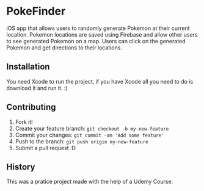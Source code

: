 # PokeFinder
iOS app that allows users to randomly generate Pokemon at their current location. Pokemon locations are saved using Firebase and allow other
users to see generated Pokemon on a map. Users can click on the generated Pokemon and get directions to their locations. 
## Installation
You need Xcode to run the project, if you have Xcode all you need to do is download it and run it. :)
## Contributing
1. Fork it!
2. Create your feature branch: `git checkout -b my-new-feature`
3. Commit your changes: `git commit -am 'Add some feature'`
4. Push to the branch: `git push origin my-new-feature`
5. Submit a pull request :D
## History
This was a pratice project made with the help of a Udemy Course. 
</snippet>
